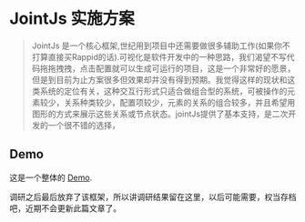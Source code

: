 # JointJs 实施方案

> JointJs 是一个核心框架,世纪用到项目中还需要做很多辅助工作(如果你不打算直接买Rappid的话).可视化是软件开发中的一种思路，我们渴望不写代码拖拖拽拽，点击配置就可以生成可运行的项目，这是一个非常好的愿景，但是到目前为止方案很多但效果却并没有得到预期。我觉得这样的现状和这类系统的定位有关，这种交互行形式只适合做组合型的系统，可被操作的元素较少，关系种类较少，配置项较少，元素的关系的组合较多，并且希望用图形的方式来展示这些关系或节点状态。jointJs提供了基本支持，是二次开发的一个很不错的选择，


## Demo

这是一个整体的 [Demo](/articles/jointjs-implement/demo/my-graph.html).

调研之后最后放弃了该框架，所以讲调研结果留在这里，以后可能需要，权当存档吧，近期不会更新此篇文章了。